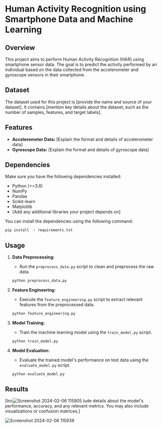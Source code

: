# Human Activity Recognition using Smartphone Data and Machine Learning

## Overview

This project aims to perform Human Activity Recognition (HAR) using smartphone sensor data. The goal is to predict the activity performed by an individual based on the data collected from the accelerometer and gyroscope sensors in their smartphone.

## Dataset

The dataset used for this project is [provide the name and source of your dataset]. It contains [mention key details about the dataset, such as the number of samples, features, and target labels].

## Features

- **Accelerometer Data:** [Explain the format and details of accelerometer data]
- **Gyroscope Data:** [Explain the format and details of gyroscope data]

## Dependencies

Make sure you have the following dependencies installed:

- Python (>=3.6)
- NumPy
- Pandas
- Scikit-learn
- Matplotlib
- [Add any additional libraries your project depends on]

You can install the dependencies using the following command:

```bash
pip install -r requirements.txt
```

## Usage

1. **Data Preprocessing:**
   - Run the `preprocess_data.py` script to clean and preprocess the raw data.
   
   ```bash
   python preprocess_data.py
   ```

2. **Feature Engineering:**
   - Execute the `feature_engineering.py` script to extract relevant features from the preprocessed data.
   
   ```bash
   python feature_engineering.py
   ```

3. **Model Training:**
   - Train the machine learning model using the `train_model.py` script.
   
   ```bash
   python train_model.py
   ```

4. **Model Evaluation:**
   - Evaluate the trained model's performance on test data using the `evaluate_model.py` script.
   
   ```bash
   python evaluate_model.py
   ```

## Results

[Inc![Screenshot 2024-02-06 115905](https://github.com/Methilesh/Human-Activity-Recognition-/assets/141352214/b69cd156-737f-4aca-9b83-eec35c8fdacd)
lude details about the model's performance, accuracy, and any relevant metrics. You may also include visualizations or confusion matrices.]

![Screenshot 2024-02-06 115939](https://github.com/Methilesh/Human-Activity-Recognition-/assets/141352214/111a261f-5b53-4b0a-abc0-073496e06707)
